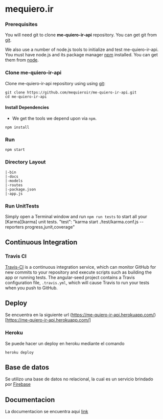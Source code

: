 # mequiero.ir

### Prerequisites

You will need git to clone **me-quiero-ir-api** repository. You can get git from [git][git].

We also use a number of node.js tools to initialize and test me-quiero-ir-api. You must have node.js and
its package manager [npm][npm] installed.  You can get them from [node][node].

### Clone me-quiero-ir-api

Clone me-quiero-ir-api repository using using [git][git]:

```
git clone https://github.com/mequieroir/me-quiero-ir-api.git
cd me-quiero-ir-api
```


#### Install Dependencies

* We get the tools we depend upon via `npm`.

```
npm install
```

### Run

```
npm start
```

### Directory Layout

```
|-bin
|-docs
|-models
|-routes
|-package.json
|-app.js
```

### Run UnitTests

Simply open a Terminal window and run `npm run tests` to start all your [Karma][karma] unit tests.
"test": "karma start ./test/karma.conf.js --reporters progress,junit,coverage"
## Continuous Integration

### Travis CI

[Travis-CI][travis] is a continuous integration service, which can monitor GitHub for new commits
to your repository and execute scripts such as building the app or running tests. The angular-seed
project contains a Travis configuration file, `.travis.yml`, which will cause Travis to run your
tests when you push to GitHub. 

## Deploy
Se encuentra en la siguiente url (https://me-quiero-ir-api.herokuapp.com/)[https://me-quiero-ir-api.herokuapp.com/]

### Heroku

Se puede hacer un deploy en heroku mediante el comando
```
heroku deploy
```
## Base de datos
Se utilizo una base de datos no relacional, la cual es un servicio brindado por [Firebase][firebase] 


## Documentacion

La documentacion se encuentra aqui [link](https://github.com/mequieroir/me-quiero-ir-api/blob/master/docs/doc.md)

[git]: http://git-scm.com/
[npm]: https://www.npmjs.org/
[node]: http://nodejs.org
[travis]: https://travis-ci.org/
[firebase]: https://firebase.google.com/
[heroku]: https://www.heroku.com
